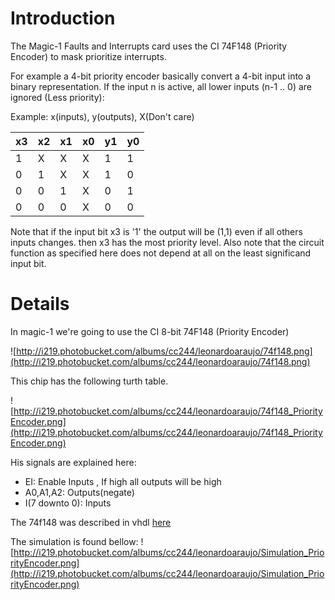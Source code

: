 # Introduction #

The Magic-1 Faults and Interrupts card uses the CI 74F148 (Priority Encoder) to mask prioritize interrupts.

For example a 4-bit priority encoder basically convert a 4-bit input into a binary representation. If the input n is active, all lower inputs (n-1 .. 0) are ignored (Less priority):

Example: x(inputs), y(outputs), X(Don't care)

|x3|x2|x1|x0|y1|y0|
|:-|:-|:-|:-|:-|:-|
|1 |X |X |X |1 |1 |
|0 |1 |X |X |1 |0 |
|0 |0 |1 |X |0 |1 |
|0 |0 |0 |X |0 |0 |

Note that if the input bit x3 is '1' the output will be (1,1) even if all others inputs changes. then x3 has the most priority level.
Also note that the circuit function as specified here does not depend at all on the least significand input bit.

# Details #
In magic-1 we're going to use the CI 8-bit 74F148 (Priority Encoder)

![http://i219.photobucket.com/albums/cc244/leonardoaraujo/74f148.png](http://i219.photobucket.com/albums/cc244/leonardoaraujo/74f148.png)

This chip has the following turth table.

![http://i219.photobucket.com/albums/cc244/leonardoaraujo/74f148_PriorityEncoder.png](http://i219.photobucket.com/albums/cc244/leonardoaraujo/74f148_PriorityEncoder.png)

His signals are explained here:
  * EI: Enable Inputs , If high all outputs will be high
  * A0,A1,A2: Outputs(negate)
  * I(7 downto 0): Inputs

The 74f148 was described in vhdl [here](http://code.google.com/p/fpga-magic-1/source/browse/trunk/PriorityEncoder.vhd)

The simulation is found bellow:
![http://i219.photobucket.com/albums/cc244/leonardoaraujo/Simulation_PriorityEncoder.png](http://i219.photobucket.com/albums/cc244/leonardoaraujo/Simulation_PriorityEncoder.png)